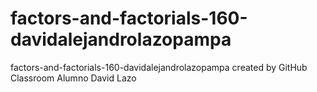 # factors-and-factorials-160-davidalejandrolazopampa
factors-and-factorials-160-davidalejandrolazopampa created by GitHub Classroom
Alumno David Lazo
